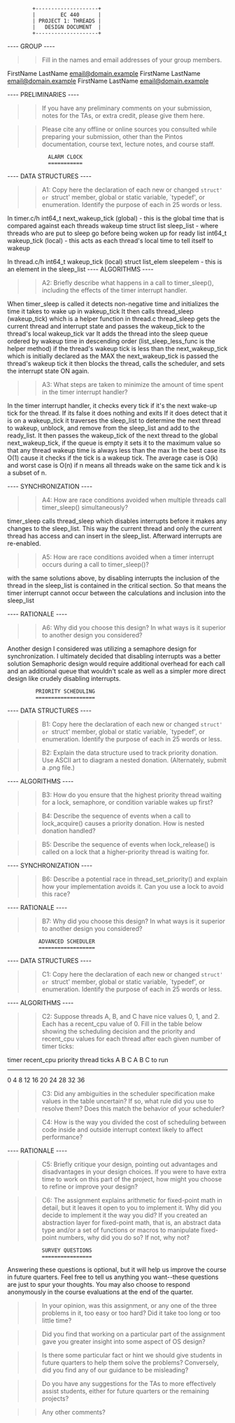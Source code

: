 			+--------------------+
			|        EC 440      |
			| PROJECT 1: THREADS |
			|   DESIGN DOCUMENT  |
			+--------------------+
				   
---- GROUP ----

>> Fill in the names and email addresses of your group members.

FirstName LastName <email@domain.example>
FirstName LastName <email@domain.example>
FirstName LastName <email@domain.example>

---- PRELIMINARIES ----

>> If you have any preliminary comments on your submission, notes for the
>> TAs, or extra credit, please give them here.
 


>> Please cite any offline or online sources you consulted while
>> preparing your submission, other than the Pintos documentation, course
>> text, lecture notes, and course staff.

			     ALARM CLOCK
			     ===========

---- DATA STRUCTURES ----

>> A1: Copy here the declaration of each new or changed `struct' or
>> `struct' member, global or static variable, `typedef', or
>> enumeration.  Identify the purpose of each in 25 words or less.

In timer.c/h
int64_t next_wakeup_tick (global) - this is the global time that is compared against each threads wakeup time
struct list sleep_list - where threads who are put to sleep go before being woken up for ready list
int64_t wakeup_tick (local) - this acts as each thread's local time to tell itself to wakeup

In thread.c/h
int64_t wakeup_tick (local)
struct list_elem sleepelem - this is an element in the sleep_list
---- ALGORITHMS ----

>> A2: Briefly describe what happens in a call to timer_sleep(),
>> including the effects of the timer interrupt handler.

When timer_sleep is called it detects non-negative time and initializes the time it takes to wake up in wakeup_tick
It then calls thread_sleep (wakeup_tick) which is a helper function in thread.c
thread_sleep gets the current thread and interrupt state and passes the wakeup_tick to the thread's local wakeup_tick var
It adds the thread into the sleep queue ordered by wakeup time in descending order (list_sleep_less_func is the helper method)
if the thread's wakeup tick is less than the next_wakeup_tick which is initially declared as the MAX the next_wakeup_tick is passed the thread's wakeup tick
it then blocks the thread, calls the scheduler, and sets the interrupt state ON again.

>> A3: What steps are taken to minimize the amount of time spent in
>> the timer interrupt handler?
> 
In the timer interrupt handler, it checks every tick if it's the next wake-up tick for the thread. If its false it does nothing and exits
If it does detect that it is on a wakeup_tick it traverses the sleep_list to determine the next thread to wakeup, unblock, and remove from the sleep_list
and add to the ready_list. 
It then passes the wakeup_tick of the next thread to the global next_wakeup_tick, if the queue is empty it sets it to the maximum value so that any thread wakeup time is always less than the max
In the best case its O(1) cause it checks if the tick is a wakeup tick. The average case is O(k) and worst case is O(n) if n means all threads wake on the same tick
and k is a subset of n. 

---- SYNCHRONIZATION ----

>> A4: How are race conditions avoided when multiple threads call
>> timer_sleep() simultaneously?

timer_sleep calls thread_sleep which disables interrupts before it makes any changes to the sleep_list. This way the current thread and only
the current thread has access and can insert in the sleep_list. Afterward interrupts are re-enabled.

>> A5: How are race conditions avoided when a timer interrupt occurs
>> during a call to timer_sleep()?

with the same solutions above, by disabling interrupts the inclusion of the thread in the sleep_list is contained in the critical section.
So that means the timer interrupt cannot occur between the calculations and inclusion into the sleep_list

---- RATIONALE ----

>> A6: Why did you choose this design?  In what ways is it superior to
>> another design you considered?
> 
Another design I considered was utilizing a semaphore design for synchronization. I ultimately decided that disabling interrupts was a better solution
Semaphoric design would require additional overhead for each call and an additional queue that wouldn't scale as well as a simpler more direct design
like crudely disabling interrupts.


			 PRIORITY SCHEDULING
			 ===================

---- DATA STRUCTURES ----

>> B1: Copy here the declaration of each new or changed `struct' or
>> `struct' member, global or static variable, `typedef', or
>> enumeration.  Identify the purpose of each in 25 words or less.

>> B2: Explain the data structure used to track priority donation.
>> Use ASCII art to diagram a nested donation.  (Alternately, submit a
>> .png file.)

---- ALGORITHMS ----

>> B3: How do you ensure that the highest priority thread waiting for
>> a lock, semaphore, or condition variable wakes up first?

>> B4: Describe the sequence of events when a call to lock_acquire()
>> causes a priority donation.  How is nested donation handled?

>> B5: Describe the sequence of events when lock_release() is called
>> on a lock that a higher-priority thread is waiting for.

---- SYNCHRONIZATION ----

>> B6: Describe a potential race in thread_set_priority() and explain
>> how your implementation avoids it.  Can you use a lock to avoid
>> this race?

---- RATIONALE ----

>> B7: Why did you choose this design?  In what ways is it superior to
>> another design you considered?

			  ADVANCED SCHEDULER
			  ==================

---- DATA STRUCTURES ----

>> C1: Copy here the declaration of each new or changed `struct' or
>> `struct' member, global or static variable, `typedef', or
>> enumeration.  Identify the purpose of each in 25 words or less.

---- ALGORITHMS ----

>> C2: Suppose threads A, B, and C have nice values 0, 1, and 2.  Each
>> has a recent_cpu value of 0.  Fill in the table below showing the
>> scheduling decision and the priority and recent_cpu values for each
>> thread after each given number of timer ticks:

timer  recent_cpu    priority   thread
ticks   A   B   C   A   B   C   to run
-----  --  --  --  --  --  --   ------
 0
 4
 8
12
16
20
24
28
32
36

>> C3: Did any ambiguities in the scheduler specification make values
>> in the table uncertain?  If so, what rule did you use to resolve
>> them?  Does this match the behavior of your scheduler?

>> C4: How is the way you divided the cost of scheduling between code
>> inside and outside interrupt context likely to affect performance?

---- RATIONALE ----

>> C5: Briefly critique your design, pointing out advantages and
>> disadvantages in your design choices.  If you were to have extra
>> time to work on this part of the project, how might you choose to
>> refine or improve your design?

>> C6: The assignment explains arithmetic for fixed-point math in
>> detail, but it leaves it open to you to implement it.  Why did you
>> decide to implement it the way you did?  If you created an
>> abstraction layer for fixed-point math, that is, an abstract data
>> type and/or a set of functions or macros to manipulate fixed-point
>> numbers, why did you do so?  If not, why not?

			   SURVEY QUESTIONS
			   ================

Answering these questions is optional, but it will help us improve the
course in future quarters.  Feel free to tell us anything you
want--these questions are just to spur your thoughts.  You may also
choose to respond anonymously in the course evaluations at the end of
the quarter.

>> In your opinion, was this assignment, or any one of the three problems
>> in it, too easy or too hard?  Did it take too long or too little time?

>> Did you find that working on a particular part of the assignment gave
>> you greater insight into some aspect of OS design?

>> Is there some particular fact or hint we should give students in
>> future quarters to help them solve the problems?  Conversely, did you
>> find any of our guidance to be misleading?

>> Do you have any suggestions for the TAs to more effectively assist
>> students, either for future quarters or the remaining projects?

>> Any other comments?

